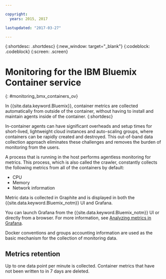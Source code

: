 ```yaml
---

copyright:
  years: 2015, 2017

lastupdated: "2017-03-27"

---
```



{:shortdesc: .shortdesc}
{:new_window: target="_blank"}
{:codeblock: .codeblock}
{:screen: .screen}


# Monitoring for the IBM Bluemix Container service
{: #monitoring_bmx_containers_ov}

In {{site.data.keyword.Bluemix}}, container metrics are collected automatically from outside of the container, without having to install and maintain agents inside of the container.
{:shortdesc}

In-container agents can have significant overheads and setup times for short-lived, lightweight cloud instances and auto-scaling groups, where containers can be rapidly created and destroyed. This out-of-band data collection approach eliminates these challenges and removes the burden of monitoring from the users.

A process that is running in the host performs agentless monitoring for metrics. This process, which is also called the crawler, constantly collects the following metrics from all of the containers by default:

* CPU
* Memory
* Network information

Metric data is collected in Graphite and is displayed in both the {{site.data.keyword.Bluemix_notm}} UI and Grafana. 

You can launch Grafana from the {{site.data.keyword.Bluemix_notm}} UI or directly from a browser. For more information, see [Analyzing metrics in Grafana](../grafana/monitoring_analyzing_metrics_grafana.html#analyzing_metrics_grafana).

Docker conventions and groups accounting information are used as the basic mechanism for the collection of monitoring data.

## Metrics retention

Up to one data point per minute is collected. Container metrics that have not been written to in 7 days are deleted.
    


